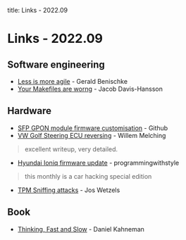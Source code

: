 title: Links - 2022.09

Links - 2022.09
===============

Software engineering
--------------------

-   [Less is more agile] - Gerald Benischke
-   [Your Makefiles are worng] - Jacob Davis-Hansson

Hardware
--------

-   [SFP GPON module firmware customisation] - Github
-   [VW Golf Steering ECU reversing] - Willem Melching

> excellent writeup, very detailed.

-   [Hyundai Ioniq firmware update] - programmingwithstyle

> this monthly is a car hacking special edition

-   [TPM Sniffing attacks] - Jos Wetzels

Book
----

-   [Thinking, Fast and Slow] - Daniel Kahneman

  [Less is more agile]: https://beny23.github.io/posts/my_take_on_engineering_room_9/
  [Your Makefiles are worng]: https://tech.davis-hansson.com/p/make/
  [SFP GPON module firmware customisation]: https://github.com/Anime4000/RTL960x
  [VW Golf Steering ECU reversing]: https://blog.willemmelching.nl/carhacking/2022/01/02/vw-part1/
  [TPM Sniffing attacks]: https://www.secura.com/blog/tpm-sniffing-attacks-against-non-bitlocker-targets
  [Hyundai Ioniq firmware update]: https://programmingwithstyle.com/posts/howihackedmycar/
  [Thinking, Fast and Slow]: https://en.wikipedia.org/wiki/Thinking,_Fast_and_Slow
